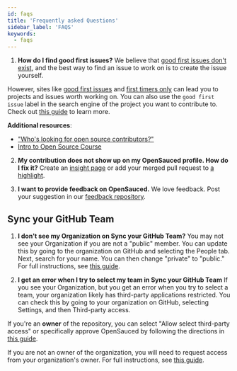 ```yaml
---
id: faqs
title: 'Frequently asked Questions'
sidebar_label: 'FAQS'
keywords:
  - faqs
---
```


1. **How do I find good first issues?**
We believe that [good first issues don't exist](https://opensauced.pizza/blog/good-first-issues-dont-exist), and the best way to find an issue to work on is to create the issue yourself. 

  However, sites like [good first issues](https://goodfirstissues.com/) and [first timers only](https://www.firsttimersonly.com/) can lead you to projects and issues worth working on.  You can also use the `good first issue` label in the search engine of the project you want to contribute to. Check out [this guide](https://www.freecodecamp.org/news/how-to-find-good-first-issues-on-github/) to learn more. 
  
  **Additional resources**:
  
  - ["Who's looking for open source contributors?"](https://dev.to/opensauced/whos-looking-for-open-source-contributors-week-46-247i)
  - [Intro to Open Source Course](https://intro.opensauced.pizza/)
  
2. **My contribution does not show up on my OpenSauced profile. How do I fix it?**
Create an [insight page](https://app.opensauced.pizza/hub/insights) or add your merged pull request to [a highlight](https://app.opensauced.pizza/feed).

3. **I want to provide feedback on OpenSauced.**
We love feedback. Post your suggestion in our [feedback repository](https://github.com/orgs/open-sauced/discussions).

## Sync your GitHub Team
1. **I don't see my Organization on Sync your GitHub Team?**
You may not see your Organization if you are not a "public" member. You can update this by going to the organization on GitHub and selecting the People tab. Next, search for your name. You can then change "private" to "public." For full instructions, see [this guide](https://docs.github.com/en/account-and-profile/setting-up-and-managing-your-personal-account-on-github/managing-your-membership-in-organizations/publicizing-or-hiding-organization-membership).

2. **I get an error when I try to select my team in Sync your GitHub Team**
If you see your Organization, but you get an error when you try to select a team, your organization likely has third-party applications restricted. You can check this by going to your organization on GitHub, selecting Settings, and then Third-party access. 

If you're an **owner** of the repository, you can select "Allow select third-party access" or specifically approve OpenSauced by following the directions in [this guide](https://docs.github.com/en/organizations/managing-oauth-access-to-your-organizations-data/approving-oauth-apps-for-your-organization).

If you are not an owner of the organization, you will need to request access from your organization's owner. For full instructions, see [this guide](https://docs.github.com/en/account-and-profile/setting-up-and-managing-your-personal-account-on-github/managing-your-membership-in-organizations/requesting-organization-approval-for-oauth-apps). 